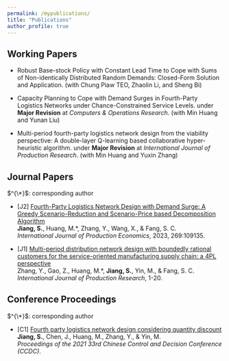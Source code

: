 ```yaml
---
permalink: /mypublications/
title: "Publications"
author_profile: true
---
```


Working Papers
-----

* Robust Base-stock Policy with Constant Lead Time to Cope with Sums of Non-identically Distributed Random Demands: Closed-Form Solution and Application. (with Chung Piaw TEO, Zhaolin Li, and Sheng Bi)

* Capacity Planning to Cope with  Demand Surges in Fourth-Party Logistics Networks under Chance-Constrained Service Levels. under **Major Revision** at _Computers & Operations Research_. (with Min Huang and Yunan Liu)

* Multi-period fourth-party logistics network design from the viability perspective: A double-layer Q-learning based collaborative hyper-heuristic algorithm. under **Major Revision** at _International Journal of Production Research_. (with Min Huang and Yuxin Zhang)

Journal Papers
-----
$^{\*}$: corresponding author

* [J2] [Fourth-Party Logistics Network Design with Demand Surge: A Greedy Scenario-Reduction and Scenario-Price based Decomposition Algorithm](https://doi.org/10.1016/j.ijpe.2023.109135) <br>
  **Jiang, S.**, Huang, M.*, Zhang, Y., Wang, X., & Fang, S. C. <br>
  _International Journal of Production Economics_, 2023, 269:109135.

* [J1] [Multi-period distribution network design with boundedly rational customers for the service-oriented manufacturing supply chain: a 4PL perspective](https://www.tandfonline.com/doi/full/10.1080/00207543.2022.2140220) <br>
  Zhang, Y., Gao, Z., Huang, M.*, **Jiang, S.**, Yin, M., & Fang, S. C. <br>
  _International Journal of Production Research_, 1-20.

Conference Proceedings
-----
$^{\*}$: corresponding author

* [C1] [Fourth party logistics network design considering quantity discount](https://ieeexplore.ieee.org/document/9602597) <br>
  **Jiang, S.**, Chen, J., Huang, M., Zhang, Y., & Yin, M. <br>
  _Proceedings of the 2021 33rd Chinese Control and Decision Conference (CCDC)_.
